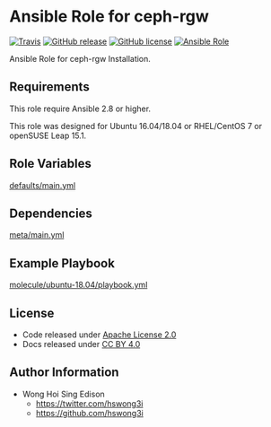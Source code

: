 # Ansible Role for ceph-rgw

[![Travis](https://img.shields.io/travis/alvistack/ansible-role-ceph-rgw.svg)](https://travis-ci.org/alvistack/ansible-role-ceph-rgw)
[![GitHub release](https://img.shields.io/github/release/alvistack/ansible-role-ceph-rgw.svg)](https://github.com/alvistack/ansible-role-ceph-rgw)
[![GitHub license](https://img.shields.io/github/license/alvistack/ansible-role-ceph-rgw.svg)](https://github.com/alvistack/ansible-role-ceph-rgw/blob/master/LICENSE)
[![Ansible Role](https://img.shields.io/badge/galaxy-alvistack.ceph_rgw-blue.svg)](https://galaxy.ansible.com/alvistack/ceph_rgw)

Ansible Role for ceph-rgw Installation.

## Requirements

This role require Ansible 2.8 or higher.

This role was designed for Ubuntu 16.04/18.04 or RHEL/CentOS 7 or openSUSE Leap 15.1.

## Role Variables

[defaults/main.yml](defaults/main.yml)

## Dependencies

[meta/main.yml](meta/main.yml)

## Example Playbook

[molecule/ubuntu-18.04/playbook.yml](molecule/ubuntu-18.04/playbook.yml)

## License

  - Code released under [Apache License 2.0](LICENSE)
  - Docs released under [CC BY 4.0](http://creativemons.org/licenses/by/4.0/)

## Author Information

  - Wong Hoi Sing Edison
      - <https://twitter.com/hswong3i>
      - <https://github.com/hswong3i>
